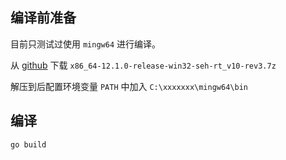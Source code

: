 ## 编译前准备

目前只测试过使用 `mingw64` 进行编译。

从 [github](https://github.com/niXman/mingw-builds-binaries/releases/tag/12.1.0-rt_v10-rev3) 下载 `x86_64-12.1.0-release-win32-seh-rt_v10-rev3.7z`

解压到后配置环境变量 `PATH` 中加入 `C:\xxxxxxx\mingw64\bin`

## 编译 

```golang
go build
```


